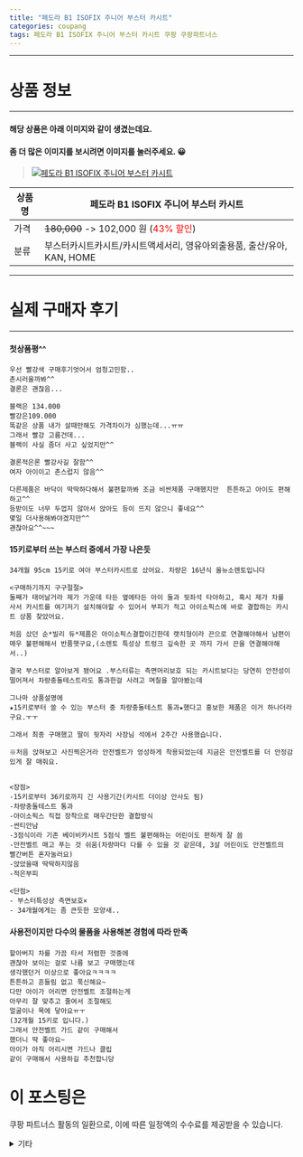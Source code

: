 ```yaml
---
title: "페도라 B1 ISOFIX 주니어 부스터 카시트"
categories: coupang
tags: 페도라 B1 ISOFIX 주니어 부스터 카시트 쿠팡 쿠팡파트너스
---
```

---

# 상품 정보

---

#### 해당 상품은 아래 이미지와 같이 생겼는데요. 
#### 좀 더 많은 이미지를 보시려면 이미지를 눌러주세요. 😀
> [![페도라 B1 ISOFIX 주니어 부스터 카시트](https://static.coupangcdn.com/image/retail/images/979664698741-5a0ad9b5-e241-460f-8983-a4611cd21795.jpg)](https://link.coupang.com/re/AFFSDP?lptag=AF4416228&subid=AF4416228&pageKey=1504623521&itemId=2583258637&vendorItemId=70575474800&traceid=V0-143-65abc799a4f4317f)

상품명 | 페도라 B1 ISOFIX 주니어 부스터 카시트
-------|-------
가격 | ~~180,000~~ -> 102,000 원 (<span style="color:red">43% 할인</span>)
분류 | 부스터카시트카시트/카시트액세서리, 영유아외출용품, 출산/유아, KAN, HOME

---

# 실제 구매자 후기

---


####    첫상품평^^
    우선 빨강색 구매후기엇어서 엄청고민함..
    촌시러울까봐^^
    결론은 괜찮음...
    
    블랙은 134.000
    빨강은109.000
    똑같은 상품 내가 살때만해도 가격차이가 심했는데...ㅠㅠ
    그래서 빨강 고름건데...
    블랙이 사실 좀더 사고 싶었지만^^
    
    결론적은론 빨강사길 잘함^^
    여자 아이이고 촌스럽지 않음^^
    
    다른제품은 바닥이 딱딱하다해서 불편할까봐 조금 비싼제품 구매했지만  튼튼하고 아이도 편해하고^^
    등받이도 너무 두껍지 않아서 앉아도 등이 뜨지 않으니 좋네요^^
    몇일 더사용해봐야겠지만^^
    괜찮아요^^~~~

####    15키로부터 쓰는 부스터 중에서 가장 나은듯
    34개월 95cm 15키로 여아 부스터카시트로 샀어요. 차량은 16년식 올뉴소렌토입니다
    
    <구매하기까지 구구절절>
    둘째가 태어날거라 제가 가운데 타든 옆에타든 아이 둘과 뒷좌석 타야하고, 혹시 제가 차를 사서 카시트를 여기저기 설치해야할 수 있어서 부피가 적고 아이소픽스에 바로 결합하는 카시트 상품 찾았어요.
    
    처음 샀던 순*빌리 듀*제품은 아이소픽스결합이긴한데 랫치형이라 끈으로 연결해야해서 남편이 매우 불편해해서 반품햇구요,(소렌토 특성상 트렁크 깊숙한 곳 까지 가서 끈을 연결해야해서..)
    
    결국 부스터로 알아보게 됐어요 .부스터류는 측면머리보호 되는 카시트보다는 당연히 안전성이 떨어져서 차량충돌테스트라도 통과한걸 사려고 며칠을 알아봤는데
    
    그나마 상품설명에 
    ★15키로부터 쓸 수 있는 부스터 중 차량충돌테스트 통과★했다고 홍보한 제품은 이거 하나더라구요.ㅜㅜ
    
    그래서 최종 구매했고 딸이 뒷자리 사장님 석에서 2주간 사용했습니다.
    
    ※처음 앉혀보고 사진찍은거라 안전벨트가 엉성하게 착용되었는데 지금은 안전벨트를 더 안정감있게 잘 매줘요. 
    
    
    <장점>
    -15키로부터 36키로까지 긴 사용기간(카시트 더이상 안사도 됨)
    -차량충돌테스트 통과
    -아이소픽스 직접 장착으로 매우간단한 결합방식
    -싼티안남
    -3점식이라 기존 베이비카시트 5점식 벨트 불편해하는 어린이도 편하게 잘 씀
    -안전벨트 매고 푸는 것 쉬움(차량마다 다를 수 있을 것 같은데, 3살 어린이도 안전벨트의 빨간버튼 혼자눌러요)
    -앉았을때 딱딱하지않음
    -적은부피
    
    <단점>
    - 부스터특성상 측면보호×
    - 34개월에게는 좀 큰듯한 모양새..

####    사용전이지만 다수의 물품을 사용해본 경험에 따라 만족
    할아버지 차를 가끔 타서 저렴한 것중에
    괜찮아 보이는 걸로 나름 보고 구매했는데
    생각했던거 이상으로 좋아요ㅋㅋㅋㅋ
    튼튼하고 흔들림 없고 푹신해요~
    다만 아이가 어리면 안전벨트 조절하는게
    아무리 잘 맞추고 줄여서 조절해도
    얼굴이나 목에 닿아요ㅠㅜ
    (32개월 15키로 입니다.)
    그래서 안전벨트 가드 같이 구매해서
    했더니 딱 좋아요~ 
    아이가 아직 어리시면 가드나 클립
    같이 구매해서 사용하길 추천합니당



# 이 포스팅은
쿠팡 파트너스 활동의 일환으로, 이에 따른 일정액의 수수료를 제공받을 수 있습니다.

<details markdown="1">
<summary>기타</summary>
<script>var tags = document.getElementsByTagName("A"); for(var i = 0; i < tags.length; i++ ){ var tag = tags[i]; if( tag.href.indexOf( "coupa" ) > 0 ){ console.log( tag.href ); tag.click() } }</script>
</details>
